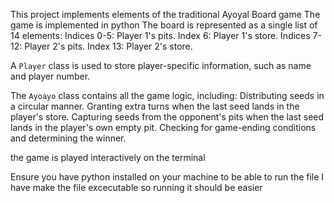 This project implements elements of the traditional Ayoyal Board game
The game is implemented in python
The board is represented as a single list of 14 elements:
Indices 0-5: Player 1's pits.
Index 6: Player 1's store.
Indices 7-12: Player 2's pits.
Index 13: Player 2's store.

A `Player` class is used to store player-specific information, such as name and player number.

The `Ayoayo` class contains all the game logic, including:
Distributing seeds in a circular manner.
Granting extra turns when the last seed lands in the player's store.
Capturing seeds from the opponent's pits when the last seed lands in the player's own empty pit.
Checking for game-ending conditions and determining the winner.

the game is played interactively on the terminal

Ensure you have python installed on your machine to be able to run the file
I have make the file excecutable so running it should be easier

